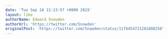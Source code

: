 ```yaml
---
date: 'Tue Sep 24 11:13:57 +0000 2019'
layout: like
authorName: Edward Snowden
authorUrl: 'https://twitter.com/Snowden'
originalPost: 'https://twitter.com/Snowden/status/1176454721281888258'
---
```

